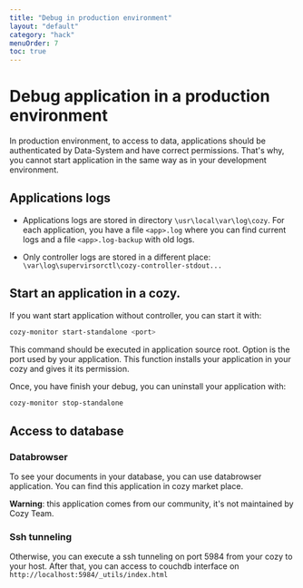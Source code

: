 ```yaml
---
title: "Debug in production environment"
layout: "default"
category: "hack"
menuOrder: 7
toc: true
---
```


# Debug application in a production environment

In production environment, to access to data, applications should be authenticated by Data-System and have correct permissions. That's why, you cannot start application in the same way as in your development environment.

## Applications logs

* Applications logs are stored in directory `\usr\local\var\log\cozy`.
For each application, you have a file `<app>.log` where you can find current logs and a file `<app>.log-backup` with old logs.


* Only controller logs are stored in a different place: `\var\log\supervirsorctl\cozy-controller-stdout...`

## Start an application in a cozy.

If you want start application without controller, you can start it with:

```bash
cozy-monitor start-standalone <port>
```

This command should be executed in application source root.
Option is the port used by your application.
This function installs your application in your cozy and gives it its permission.


Once, you have finish your debug, you can uninstall your application with:

```bash
cozy-monitor stop-standalone
```

## Access to database

### Databrowser
To see your documents in your database, you can use databrowser application.
You can find this application in cozy market place.

**Warning**: this application comes from our community, it's not maintained by Cozy Team.

### Ssh tunneling
Otherwise, you can execute a ssh tunneling on port 5984 from your cozy to your host.
After that, you can access to couchdb interface on `http://localhost:5984/_utils/index.html`